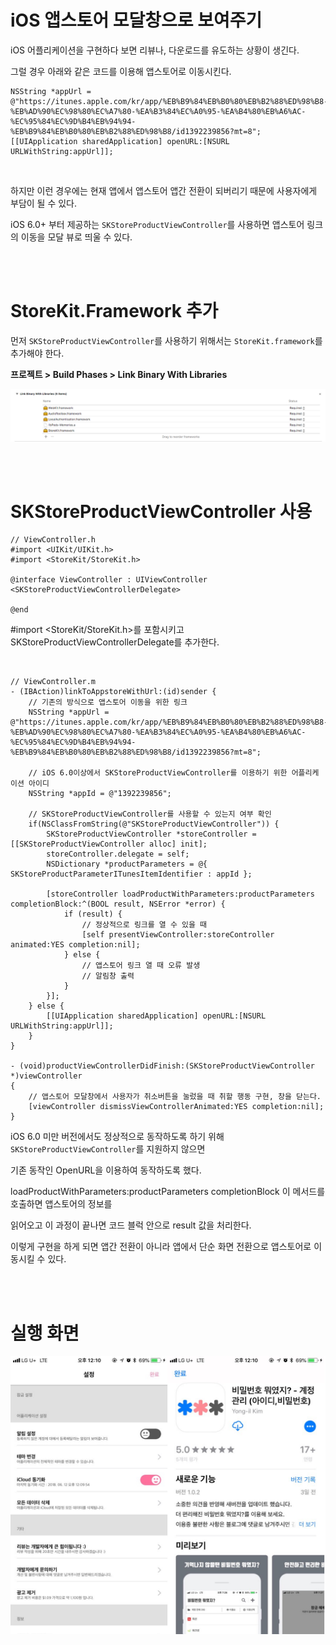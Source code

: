 # iOS 앱스토어 모달창으로 보여주기

iOS 어플리케이션을 구현하다 보면 리뷰나, 다운로드를 유도하는 상황이 생긴다.

그럴 경우 아래와 같은 코드를 이용해 앱스토어로 이동시킨다.

~~~~objc
NSString *appUrl = @"https://itunes.apple.com/kr/app/%EB%B9%84%EB%B0%80%EB%B2%88%ED%98%B8-%EB%AD%90%EC%98%80%EC%A7%80-%EA%B3%84%EC%A0%95-%EA%B4%80%EB%A6%AC-%EC%95%84%EC%9D%B4%EB%94%94-%EB%B9%84%EB%B0%80%EB%B2%88%ED%98%B8/id1392239856?mt=8";
[[UIApplication sharedApplication] openURL:[NSURL URLWithString:appUrl]];
~~~~

<br />

하지만 이런 경우에는 현재 앱에서 앱스토어 앱간 전환이 되버리기 때문에 사용자에게 부담이 될 수 있다.

iOS 6.0+ 부터 제공하는 `SKStoreProductViewController`를 사용하면 앱스토어 링크의 이동을 모달 뷰로 띄울 수 있다.

<br />

<br />

# StoreKit.Framework 추가

먼저 `SKStoreProductViewController`를 사용하기 위해서는 `StoreKit.framework`를 추가해야 한다.

**프로젝트 > Build Phases > Link Binary With Libraries** 

![StoreKitFramework](../Resource/StoreKitFramework.png)

<br />

<br />

# SKStoreProductViewController 사용

~~~~objc
// ViewController.h
#import <UIKit/UIKit.h>
#import <StoreKit/StoreKit.h>
 
@interface ViewController : UIViewController <SKStoreProductViewControllerDelegate>
 
@end
~~~~

#import <StoreKit/StoreKit.h>를 포함시키고 SKStoreProductViewControllerDelegate를 추가한다.

<br />

~~~objc
// ViewController.m
- (IBAction)linkToAppstoreWithUrl:(id)sender {
    // 기존의 방식으로 앱스토어 이동을 위한 링크
    NSString *appUrl = @"https://itunes.apple.com/kr/app/%EB%B9%84%EB%B0%80%EB%B2%88%ED%98%B8-%EB%AD%90%EC%98%80%EC%A7%80-%EA%B3%84%EC%A0%95-%EA%B4%80%EB%A6%AC-%EC%95%84%EC%9D%B4%EB%94%94-%EB%B9%84%EB%B0%80%EB%B2%88%ED%98%B8/id1392239856?mt=8";
    
    // iOS 6.0이상에서 SKStoreProductViewController를 이용하기 위한 어플리케이션 아이디
    NSString *appId = @"1392239856";
    
    // SKStoreProductViewController를 사용할 수 있는지 여부 확인
    if(NSClassFromString(@"SKStoreProductViewController")) {
        SKStoreProductViewController *storeController = [[SKStoreProductViewController alloc] init];
        storeController.delegate = self;
        NSDictionary *productParameters = @{ SKStoreProductParameterITunesItemIdentifier : appId };

        [storeController loadProductWithParameters:productParameters completionBlock:^(BOOL result, NSError *error) {
            if (result) {
                // 정상적으로 링크를 열 수 있을 때
                [self presentViewController:storeController animated:YES completion:nil];
            } else {
                // 앱스토어 링크 열 때 오류 발생
                // 알림창 출력
            }
        }];
    } else {
        [[UIApplication sharedApplication] openURL:[NSURL URLWithString:appUrl]];
    }
}

- (void)productViewControllerDidFinish:(SKStoreProductViewController *)viewController
{
    // 앱스토어 모달창에서 사용자가 취소버튼을 눌렀을 때 취할 행동 구현, 창을 닫는다.
    [viewController dismissViewControllerAnimated:YES completion:nil];
}
~~~

iOS 6.0 미만 버전에서도 정상적으로 동작하도록 하기 위해 `SKStoreProductViewController`를 지원하지 않으면

기존 동작인 OpenURL을 이용하여 동작하도록 했다. 

loadProductWithParameters:productParameters completionBlock 이 메서드를 호출하면 앱스토어의 정보를

읽어오고 이 과정이 끝나면  코드 블럭 안으로 result 값을 처리한다.

이렇게 구현을 하게 되면 앱간 전환이 아니라 앱에서 단순 화면 전환으로 앱스토어로 이동시킬 수 있다.

<br /><br />

# 실행 화면

![StoreKitResult](../Resource/StoreKitResult.png)